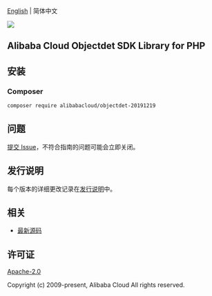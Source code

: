 [English](README.md) | 简体中文

![](https://aliyunsdk-pages.alicdn.com/icons/AlibabaCloud.svg)

## Alibaba Cloud Objectdet SDK Library for PHP

## 安装

### Composer

```bash
composer require alibabacloud/objectdet-20191219
```

## 问题

[提交 Issue](https://github.com/aliyun/alibabacloud-sdk/issues/new)，不符合指南的问题可能会立即关闭。

## 发行说明

每个版本的详细更改记录在[发行说明](./ChangeLog.txt)中。

## 相关

* [最新源码](https://github.com/aliyun/alibabacloud-sdk)

## 许可证

[Apache-2.0](http://www.apache.org/licenses/LICENSE-2.0)

Copyright (c) 2009-present, Alibaba Cloud All rights reserved.
